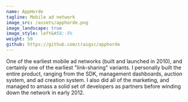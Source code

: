 ```yaml
---
name: AppHorde
tagline: Mobile ad network
image_src: /assets/apphorde.png
image_landscape: true
image_style: left&#58;-5%
weight: 50
github: https://github.com/craigsc/apphorde
---
```

One of the earliest mobile ad networks (built and launched in 2010), and certainly one of the earliest "link-sharing" variants. I personally built the entire product, ranging from the SDK, management dashboards, auction system, and ad creation system. I also did all of the marketing, and managed to amass a solid set of developers as partners before winding down the network in early 2012.
